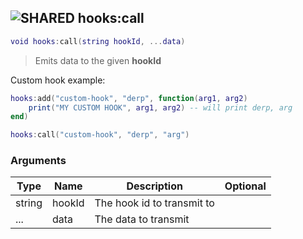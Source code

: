 ## ![](images/shared.png "SHARED") hooks:call

```lua
void hooks:call(string hookId, ...data)
```

> Emits data to the given **hookId**

Custom hook example:

```lua
hooks:add("custom-hook", "derp", function(arg1, arg2)
	print("MY CUSTOM HOOK", arg1, arg2) -- will print derp, arg
end)

hooks:call("custom-hook", "derp", "arg")
```

### Arguments

| Type   | Name   | Description                | Optional |
| ------ | ------ | -------------------------- | -------: |
| string | hookId | The hook id to transmit to |          |
| ...    | data   | The data to transmit       |          |
